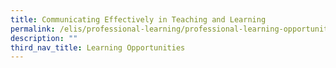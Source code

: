 ```yaml
---
title: Communicating Effectively in Teaching and Learning
permalink: /elis/professional-learning/professional-learning-opportunities/communicating-effectively/
description: ""
third_nav_title: Learning Opportunities
---
```

